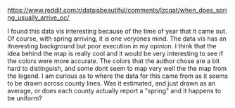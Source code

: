 https://www.reddit.com/r/dataisbeautiful/comments/lzcqat/when_does_spring_usually_arrive_oc/

I found this data vis interesting because of the time of year that it came out. Of course, with spring arriving, it is one veryones mind. The data vis has an itneresting background but poor execution in my opinion. I think that the idea behind the map is really cool and it would be very interesting to see if the colors were more accurate. The colors that the author chose are a bit hard to distinguish, and some dont seem to map very well the the map from the legend. I am curious as to where the data for this came from as it seems to be drawn across county lines. Was it estimated, and just drawn as an average, or does each county actually report a "spring" and it happens to be uniform?
